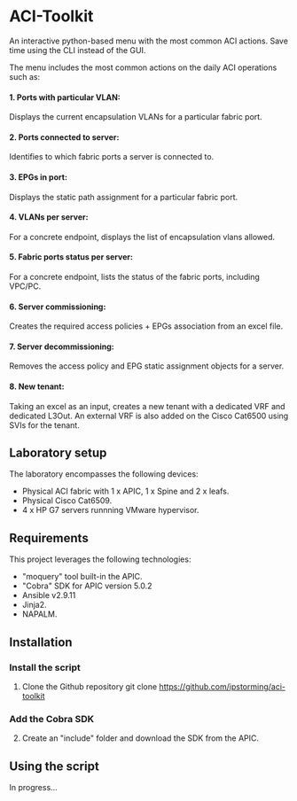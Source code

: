 # ACI-Toolkit
An interactive python-based menu with the most common ACI actions. Save time using the CLI instead of the GUI.

The menu includes the most common actions on the daily ACI operations such as:

#### 1. Ports with particular VLAN: 
Displays the current encapsulation VLANs for a particular fabric port. 
#### 2. Ports connected to server: 
Identifies to which fabric ports a server is connected to. 
#### 3. EPGs in port: 
Displays the static path assignment for a particular fabric port. 
#### 4. VLANs per server: 
For a concrete endpoint, displays the list of encapsulation vlans allowed. 
#### 5. Fabric ports status per server: 
For a concrete endpoint, lists the status of the fabric ports, including VPC/PC. 
#### 6. Server commissioning: 
Creates the required access policies + EPGs association from an excel file. 
#### 7. Server decommissioning: 
Removes the access policy and EPG static assignment objects for a server. 
#### 8. New tenant: 
Taking an excel as an input, creates a new tenant with a dedicated VRF and dedicated L3Out. An external VRF is also
added on the Cisco Cat6500 using SVIs for the tenant. 

## Laboratory setup

The laboratory encompasses the following devices:
* Physical ACI fabric with 1 x APIC, 1 x Spine and 2 x leafs.
* Physical Cisco Cat6509.
* 4 x HP G7 servers runnning VMware hypervisor.

## Requirements

This project leverages the following technologies:
* "moquery" tool built-in the APIC.
* "Cobra" SDK for APIC version 5.0.2
*  Ansible v2.9.11
*  Jinja2. 
*  NAPALM.

## Installation

### Install the script

1. Clone the Github repository
git clone https://github.com/ipstorming/aci-toolkit

### Add the Cobra SDK 
2. Create an "include" folder and download the SDK from the APIC.

## Using the script
In progress...

 
